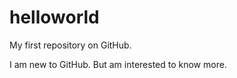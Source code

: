 helloworld
==========

My first repository on GitHub.

I am new to GitHub. But am interested to know more.
